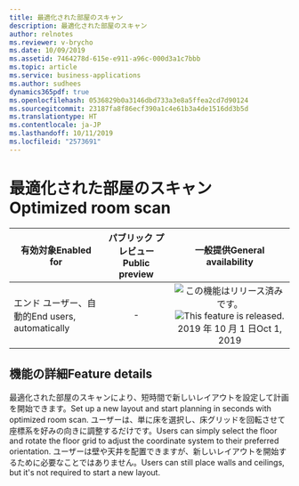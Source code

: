 ```yaml
---
title: 最適化された部屋のスキャン
description: 最適化された部屋のスキャン
author: relnotes
ms.reviewer: v-brycho
ms.date: 10/09/2019
ms.assetid: 7464278d-615e-e911-a96c-000d3a1c7bbb
ms.topic: article
ms.service: business-applications
ms.author: sudhees
dynamics365pdf: true
ms.openlocfilehash: 0536829b0a3146dbd733a3e8a5ffea2cd7d90124
ms.sourcegitcommit: 23187fa8f86ecf390a1c4e61b3a4de1516dd3b5d
ms.translationtype: HT
ms.contentlocale: ja-JP
ms.lasthandoff: 10/11/2019
ms.locfileid: "2573691"
---
```

# <a name="optimized-room-scan"></a><span data-ttu-id="125b6-103">最適化された部屋のスキャン</span><span class="sxs-lookup"><span data-stu-id="125b6-103">Optimized room scan</span></span>


| <span data-ttu-id="125b6-104">有効対象</span><span class="sxs-lookup"><span data-stu-id="125b6-104">Enabled for</span></span>    |  <span data-ttu-id="125b6-105">パブリック プレビュー</span><span class="sxs-lookup"><span data-stu-id="125b6-105">Public preview</span></span> | <span data-ttu-id="125b6-106">一般提供</span><span class="sxs-lookup"><span data-stu-id="125b6-106">General availability</span></span> | 
| ---------- | :----------: |:----------: |
|<span data-ttu-id="125b6-107">エンド ユーザー、自動的</span><span class="sxs-lookup"><span data-stu-id="125b6-107">End users, automatically</span></span>|-| <span data-ttu-id="125b6-108">![この機能はリリース済みです。](/dynamics365-release-plan/media/green-checkmark.png "この機能はリリース済みです。")</span><span class="sxs-lookup"><span data-stu-id="125b6-108">![This feature is released.](/dynamics365-release-plan/media/green-checkmark.png "This feature is released.")</span></span> <span data-ttu-id="125b6-109">2019 年 10 月 1 日</span><span class="sxs-lookup"><span data-stu-id="125b6-109">Oct 1, 2019</span></span>|






## <a name="feature-details"></a><span data-ttu-id="125b6-110">機能の詳細</span><span class="sxs-lookup"><span data-stu-id="125b6-110">Feature details</span></span>
<!--feature detail start -->
<span data-ttu-id="125b6-111">最適化された部屋のスキャンにより、短時間で新しいレイアウトを設定して計画を開始できます。</span><span class="sxs-lookup"><span data-stu-id="125b6-111">Set up a new layout and start planning in seconds with optimized room scan.</span></span> <span data-ttu-id="125b6-112">ユーザーは、単に床を選択し、床グリッドを回転させて座標系を好みの向きに調整するだけです。</span><span class="sxs-lookup"><span data-stu-id="125b6-112">Users can simply select the floor and rotate the floor grid to adjust the coordinate system to their preferred orientation.</span></span> <span data-ttu-id="125b6-113">ユーザーは壁や天井を配置できますが、新しいレイアウトを開始するために必要なことではありません。</span><span class="sxs-lookup"><span data-stu-id="125b6-113">Users can still place walls and ceilings, but it's not required to start a new layout.</span></span>
<!--feature detail end -->









